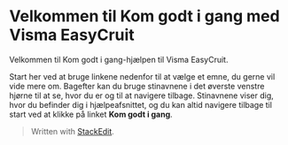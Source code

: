 # Velkommen til Kom godt i gang med Visma EasyCruit

Velkommen til Kom godt i gang-hjælpen til Visma EasyCruit.

Start her ved at bruge linkene nedenfor til at vælge et emne, du gerne vil vide mere om. Bagefter kan du bruge stinavnene i det øverste venstre hjørne til at se, hvor du er og til at navigere tilbage. Stinavnene viser dig, hvor du befinder dig i hjælpeafsnittet, og du kan altid navigere tilbage til start ved at klikke på linket  **Kom godt i gang**.


> Written with [StackEdit](https://stackedit.io/).
<!--stackedit_data:
eyJoaXN0b3J5IjpbMjgyMTY1NjI5XX0=
-->
